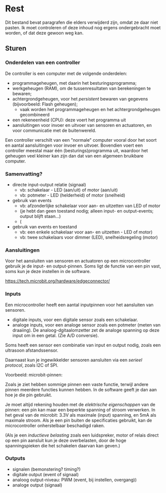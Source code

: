 # Rest

Dit bestand bevat paragrafen die elders verwijderd zijn, omdat ze daar niet pasten. Ik moet controleren of deze inhoud nog ergens ondergebracht moet worden, of dat deze gewoon weg kan.

## Sturen

### Onderdelen van een controller

De controller is een computer met de volgende onderdelen:

* programmageheugen, met daarin het besturingsprogramma;
* werkgeheugen (RAM), om de tussenresultaten van berekeningen te bewaren;
* achtergrondgeheugen, voor het *persistent* bewaren van gegevens (bijvoorbeeld: Flash geheugen);
    * vaak worden het programmageheugen en het achtergrondgeheugen gecombineerd
* een rekeneenheid (CPU): deze voert het programma uit
* aansluitingen voor invoer en uitvoer van sensoren en actuatoren, en voor communicatie met de buitenwereld.

Een controller verschilt van een "normale" computer vooral door het soort en aantal aansluitingen voor invoer en uitvoer.
Bovendien voert een controller meestal maar één (besturings)programma uit, waardoor het geheugen veel kleiner kan zijn dan dat van een algemeen bruikbare computer.

### Samenvatting?

* directe input-output relatie (signaal)
    * vb: schakelaar - LED (aan/uit) of motor (aan/uit) 
    * vb: potmeter - LED (helderheid) of motor (snelheid)
* gebruik van events
    * vb: afzonderlijke schakelaar voor aan- en uitzetten van LED of motor
    * (je hebt dan geen toestand nodig; alleen input- en output-events; output blijft staan...)
    * (
* gebruik van events en toestand
    * vb: een enkele schakelaar voor aan- en uitzetten - LED of motor)
    * vb: twee schakelaars voor dimmer (LED), snelheidsregeling (motor)

### Aansluitingen

Voor het aansluiten van sensoren en actuatoren op een microcontroller gebruik je de input- en output-pinnen.
Soms ligt de functie van een pin vast, soms kun je deze instellen in de software.

https://tech.microbit.org/hardware/edgeconnector/

### Inputs

Een microcontroller heeft een aantal inputpinnen voor het aansluiten van sensoren.

* digitale inputs, voor een digitale sensor zoals een schakelaar.
* analoge inputs, voor een analoge sensor zoals een potmeter (meten van draaiing). De analoog-dgitaalomzetter zet de analoge spanning op deze input om in een getal. (Zie A/D conversie).

Soms heeft een sensor een combinatie van input en output nodig, zoals een ultrasoon afstandssensor.

Daarnaast kun je ingewikkelder sensoren aansluiten via een *serieel protocol*, zoals I2C of SPI.

Voorbeeld: microbit-pinnen:

Zoals je ziet hebben sommige pinnen een vaste functie, terwijl andere pinnen meerdere functies kunnen hebben.
In de software geeft je dan aan hoe je die pin gebruikt.

Je moet altijd rekening houden met de *elektrische eigenschappen* van de pinnen: een pin kan maar een beperkte spanning of stroom verwerken. In het geval van de microbit: 3.3V als maximale (input) spanning, en 5mA als maximale stroom.
Als je een pin buiten de specificaties gebruikt, kan de microcontroller onherstelbaar beschadigd raken.

(Als je een *inductieve belasting* zoals een luidspreker, motor of relais direct op een pin aansluit kun je deze overbelasten, door de hoge spanningspieken die het schakelen daarvan kan geven.)

### Outputs

* signalen (bemonstering? timing?)
* digitale output (event of signaal)
* analoog output-niveau: PWM (event, bij instellen, overgang))
* analoge output (signaal)